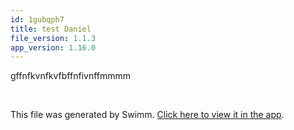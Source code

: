 ```yaml
---
id: 1gubqph7
title: test Daniel
file_version: 1.1.3
app_version: 1.16.0
---
```


gffnfkvnfkvfbffnfivnffmmmm

<br/>

This file was generated by Swimm. [Click here to view it in the app](https://swimm-web-app.web.app/repos/Z2l0aHViJTNBJTNBc3ItZXh0ZW5zaW9uJTNBJTNBZG91ZWs=/docs/1gubqph7).
